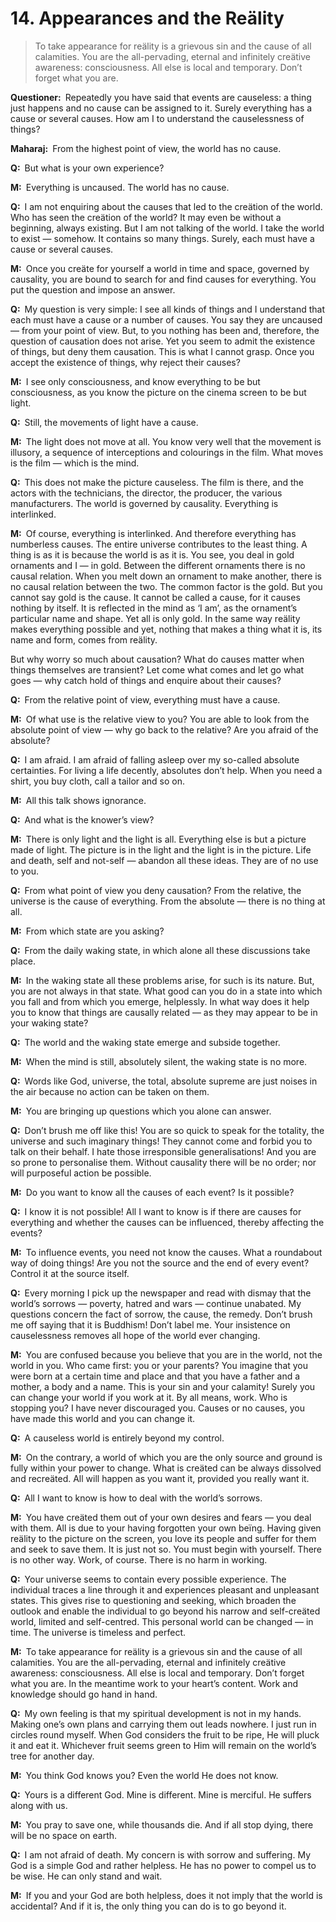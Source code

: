 # 14. Appearances and the Reälity

>To take appearance for reälity is a grievous sin and the cause of all calamities. You are the all-pervading, eternal and infinitely creätive awareness: consciousness. All else is local and temporary. Don’t forget what you are.

**Questioner:**&ensp;Repeatedly you have said that events are causeless: a thing just happens and no cause can be assigned to it. Surely everything has a cause or several causes. How am I to understand the causelessness of things?

**Maharaj:**&ensp;From the highest point of view, the world has no cause.

**Q:**&ensp;But what is your own experience?

**M:**&ensp;Everything is uncaused. The world has no cause.

**Q:**&ensp;I am not enquiring about the causes that led to the creätion of the world. Who has seen the creätion of the world? It may even be without a beginning, always existing. But I am not talking of the world. I take the world to exist — somehow. It contains so many things. Surely, each must have a cause or several causes.

**M:**&ensp;Once you creäte for yourself a world in time and space, governed by causality, you are bound to search for and find causes for everything. You put the question and impose an answer.

**Q:**&ensp;My question is very simple: I see all kinds of things and I understand that each must have a cause or a number of causes. You say they are uncaused — from your point of view. But, to you nothing has been and, therefore, the question of causation does not arise. Yet you seem to admit the existence of things, but deny them causation. This is what I cannot grasp. Once you accept the existence of things, why reject their causes?

**M:**&ensp;I see only consciousness, and know everything to be but consciousness, as you know the picture on the cinema screen to be but light.

**Q:**&ensp;Still, the movements of light have a cause.

**M:**&ensp;The light does not move at all. You know very well that the movement is illusory, a sequence of interceptions and colourings in the film. What moves is the film — which is the mind.

**Q:**&ensp;This does not make the picture causeless. The film is there, and the actors with the technicians, the director, the producer, the various manufacturers. The world is governed by causality. Everything is interlinked.

**M:**&ensp;Of course, everything is interlinked. And therefore everything has numberless causes. The entire universe contributes to the least thing. A thing is as it is because the world is as it is. You see, you deal in gold ornaments and I — in gold. Between the different ornaments there is no causal relation. When you melt down an ornament to make another, there is no causal relation between the two. The common factor is the gold. But you cannot say gold is the cause. It cannot be called a cause, for it causes nothing by itself. It is reflected in the mind as ‘I am’, as the ornament’s particular name and shape. Yet all is only gold. In the same way reälity makes everything possible and yet, nothing that makes a thing what it is, its name and form, comes from reälity. 

But why worry so much about causation? What do causes matter when things themselves are transient? Let come what comes and let go what goes — why catch hold of things and enquire about their causes?

**Q:**&ensp;From the relative point of view, everything must have a cause.

**M:**&ensp;Of what use is the relative view to you? You are able to look from the absolute point of view — why go back to the relative? Are you afraid of the absolute?

**Q:**&ensp;I am afraid. I am afraid of falling asleep over my so-called absolute certainties. For living a life decently, absolutes don’t help. When you need a shirt, you buy cloth, call a tailor and so on. 

**M:**&ensp;All this talk shows ignorance.

**Q:**&ensp;And what is the knower’s view?

**M:**&ensp;There is only light and the light is all. Everything else is but a picture made of light. The picture is in the light and the light is in the picture. Life and death, self and not-self — abandon all these ideas. They are of no use to you.

**Q:**&ensp;From what point of view you deny causation? From the relative, the universe is the cause of everything. From the absolute — there is no thing at all.

**M:**&ensp;From which state are you asking?

**Q:**&ensp;From the daily waking state, in which alone all these discussions take place.

**M:**&ensp;In the waking state all these problems arise, for such is its nature. But, you are not always in that state. What good can you do in a state into which you fall and from which you emerge, helplessly. In what way does it help you to know that things are causally related — as they may appear to be in your waking state?

**Q:**&ensp;The world and the waking state emerge and subside together.

**M:**&ensp;When the mind is still, absolutely silent, the waking state is no more.

**Q:**&ensp;Words like God, universe, the total, absolute supreme are just noises in the air because no action can be taken on them.

**M:**&ensp;You are bringing up questions which you alone can answer.

**Q:**&ensp;Don’t brush me off like this! You are so quick to speak for the totality, the universe and such imaginary things! They cannot come and forbid you to talk on their behalf. I hate those irresponsible generalisations! And you are so prone to personalise them. Without causality there will be no order; nor will purposeful action be possible.

**M:**&ensp;Do you want to know all the causes of each event? Is it possible?

**Q:**&ensp;I know it is not possible! All I want to know is if there are causes for everything and whether the causes can be influenced, thereby affecting the events?

**M:**&ensp;To influence events, you need not know the causes. What a roundabout way of doing things! Are you not the source and the end of every event? Control it at the source itself.

**Q:**&ensp;Every morning I pick up the newspaper and read with dismay that the world’s sorrows — poverty, hatred and wars — continue unabated. My questions concern the fact of sorrow, the cause, the remedy. Don’t brush me off saying that it is Buddhism! Don’t label me. Your insistence on causelessness removes all hope of the world ever changing.

**M:**&ensp;You are confused because you believe that you are in the world, not the world in you. Who came first: you or your parents? You imagine that you were born at a certain time and place and that you have a father and a mother, a body and a name. This is your sin and your calamity! Surely you can change your world if you work at it. By all means, work. Who is stopping you? I have never discouraged you. Causes or no causes, you have made this world and you can change it. 

**Q:**&ensp;A causeless world is entirely beyond my control.

**M:**&ensp;On the contrary, a world of which you are the only source and ground is fully within your power to change. What is creäted can be always dissolved and recreäted. All will happen as you want it, provided you really want it.

**Q:**&ensp;All I want to know is how to deal with the world’s sorrows.

**M:**&ensp;You have creäted them out of your own desires and fears — you deal with them. All is due to your having forgotten your own beïng. Having given reälity to the picture on the screen, you love its people and suffer for them and seek to save them. It is just not so. You must begin with yourself. There is no other way. Work, of course. There is no harm in working.

**Q:**&ensp;Your universe seems to contain every possible experience. The individual traces a line through it and experiences pleasant and unpleasant states. This gives rise to questioning and seeking, which broaden the outlook and enable the individual to go beyond his narrow and self-creäted world, limited and self-centred. This personal world can be changed — in time. The universe is timeless and perfect.

**M:**&ensp;To take appearance for reälity is a grievous sin and the cause of all calamities. You are the all-pervading, eternal and infinitely creätive awareness: consciousness. All else is local and temporary. Don’t forget what you are. In the meantime work to your heart’s content. Work and knowledge should go hand in hand.

**Q:**&ensp;My own feeling is that my spiritual development is not in my hands. Making one’s own plans and carrying them out leads nowhere. I just run in circles round myself. When God considers the fruit to be ripe, He will pluck it and eat it. Whichever fruit seems green to Him will remain on the world’s tree for another day.

**M:**&ensp;You think God knows you? Even the world He does not know.

**Q:**&ensp;Yours is a different God. Mine is different. Mine is merciful. He suffers along with us.

**M:**&ensp;You pray to save one, while thousands die. And if all stop dying, there will be no space on earth. 

**Q:**&ensp;I am not afraid of death. My concern is with sorrow and suffering. My God is a simple God and rather helpless. He has no power to compel us to be wise. He can only stand and wait.

**M:**&ensp;If you and your God are both helpless, does it not imply that the world is accidental? And if it is, the only thing you can do is to go beyond it.